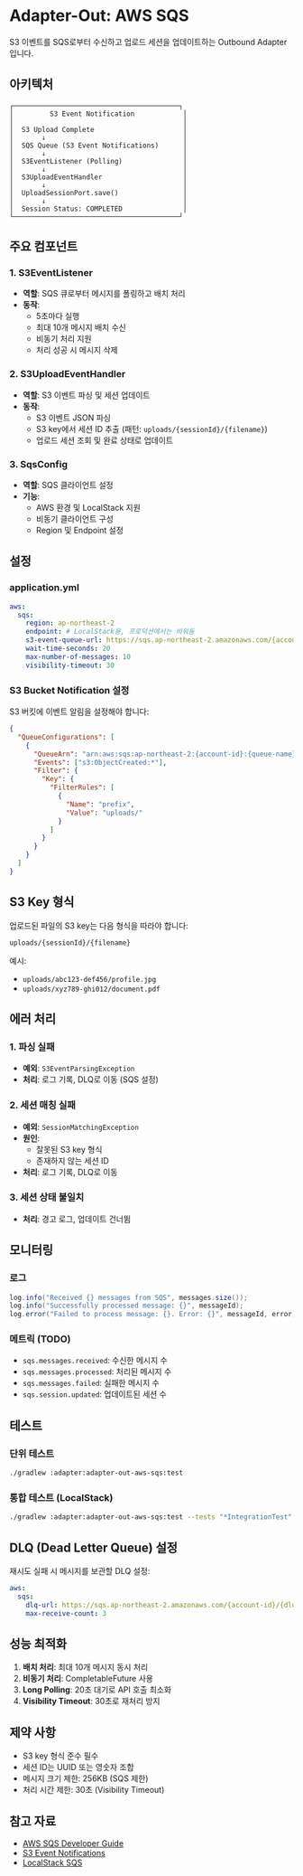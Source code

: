 # Adapter-Out: AWS SQS

S3 이벤트를 SQS로부터 수신하고 업로드 세션을 업데이트하는 Outbound Adapter입니다.

## 아키텍처

```
┌─────────────────────────────────────────┐
│         S3 Event Notification            │
│                                          │
│  S3 Upload Complete                      │
│       ↓                                  │
│  SQS Queue (S3 Event Notifications)      │
│       ↓                                  │
│  S3EventListener (Polling)               │
│       ↓                                  │
│  S3UploadEventHandler                    │
│       ↓                                  │
│  UploadSessionPort.save()                │
│       ↓                                  │
│  Session Status: COMPLETED               │
└─────────────────────────────────────────┘
```

## 주요 컴포넌트

### 1. S3EventListener
- **역할**: SQS 큐로부터 메시지를 폴링하고 배치 처리
- **동작**:
  - 5초마다 실행
  - 최대 10개 메시지 배치 수신
  - 비동기 처리 지원
  - 처리 성공 시 메시지 삭제

### 2. S3UploadEventHandler
- **역할**: S3 이벤트 파싱 및 세션 업데이트
- **동작**:
  - S3 이벤트 JSON 파싱
  - S3 key에서 세션 ID 추출 (패턴: `uploads/{sessionId}/{filename}`)
  - 업로드 세션 조회 및 완료 상태로 업데이트

### 3. SqsConfig
- **역할**: SQS 클라이언트 설정
- **기능**:
  - AWS 환경 및 LocalStack 지원
  - 비동기 클라이언트 구성
  - Region 및 Endpoint 설정

## 설정

### application.yml

```yaml
aws:
  sqs:
    region: ap-northeast-2
    endpoint: # LocalStack용, 프로덕션에서는 비워둠
    s3-event-queue-url: https://sqs.ap-northeast-2.amazonaws.com/{account-id}/{queue-name}
    wait-time-seconds: 20
    max-number-of-messages: 10
    visibility-timeout: 30
```

### S3 Bucket Notification 설정

S3 버킷에 이벤트 알림을 설정해야 합니다:

```json
{
  "QueueConfigurations": [
    {
      "QueueArn": "arn:aws:sqs:ap-northeast-2:{account-id}:{queue-name}",
      "Events": ["s3:ObjectCreated:*"],
      "Filter": {
        "Key": {
          "FilterRules": [
            {
              "Name": "prefix",
              "Value": "uploads/"
            }
          ]
        }
      }
    }
  ]
}
```

## S3 Key 형식

업로드된 파일의 S3 key는 다음 형식을 따라야 합니다:

```
uploads/{sessionId}/{filename}
```

예시:
- `uploads/abc123-def456/profile.jpg`
- `uploads/xyz789-ghi012/document.pdf`

## 에러 처리

### 1. 파싱 실패
- **예외**: `S3EventParsingException`
- **처리**: 로그 기록, DLQ로 이동 (SQS 설정)

### 2. 세션 매칭 실패
- **예외**: `SessionMatchingException`
- **원인**:
  - 잘못된 S3 key 형식
  - 존재하지 않는 세션 ID
- **처리**: 로그 기록, DLQ로 이동

### 3. 세션 상태 불일치
- **처리**: 경고 로그, 업데이트 건너뜀

## 모니터링

### 로그
```java
log.info("Received {} messages from SQS", messages.size());
log.info("Successfully processed message: {}", messageId);
log.error("Failed to process message: {}. Error: {}", messageId, error);
```

### 메트릭 (TODO)
- `sqs.messages.received`: 수신한 메시지 수
- `sqs.messages.processed`: 처리된 메시지 수
- `sqs.messages.failed`: 실패한 메시지 수
- `sqs.session.updated`: 업데이트된 세션 수

## 테스트

### 단위 테스트
```bash
./gradlew :adapter:adapter-out-aws-sqs:test
```

### 통합 테스트 (LocalStack)
```bash
./gradlew :adapter:adapter-out-aws-sqs:test --tests "*IntegrationTest"
```

## DLQ (Dead Letter Queue) 설정

재시도 실패 시 메시지를 보관할 DLQ 설정:

```yaml
aws:
  sqs:
    dlq-url: https://sqs.ap-northeast-2.amazonaws.com/{account-id}/{dlq-name}
    max-receive-count: 3
```

## 성능 최적화

1. **배치 처리**: 최대 10개 메시지 동시 처리
2. **비동기 처리**: CompletableFuture 사용
3. **Long Polling**: 20초 대기로 API 호출 최소화
4. **Visibility Timeout**: 30초로 재처리 방지

## 제약 사항

- S3 key 형식 준수 필수
- 세션 ID는 UUID 또는 영숫자 조합
- 메시지 크기 제한: 256KB (SQS 제한)
- 처리 시간 제한: 30초 (Visibility Timeout)

## 참고 자료

- [AWS SQS Developer Guide](https://docs.aws.amazon.com/sqs/)
- [S3 Event Notifications](https://docs.aws.amazon.com/AmazonS3/latest/userguide/NotificationHowTo.html)
- [LocalStack SQS](https://docs.localstack.cloud/user-guide/aws/sqs/)
